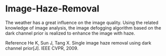 # Image-Haze-Removal
The weather has a great influence on the image quality. Using the related knowledge of image analysis, the image defogging algorithm based on the dark channel prior is realized to enhance the image with haze.




Reference
He K, Sun J, Tang X. Single image haze removal using dark channel prior[J]. IEEE CVPR, 2009. 
